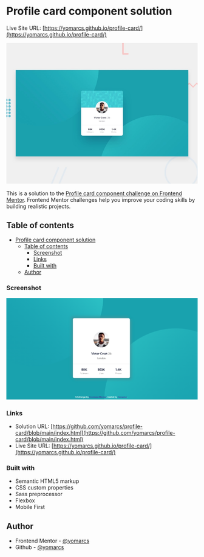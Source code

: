 # Profile card component solution

Live Site URL: [https://yomarcs.github.io/profile-card/](https://yomarcs.github.io/profile-card/)


![Design preview for the Profile card coding challenge](./design/desktop-preview.jpg)

This is a solution to the [Profile card component challenge on Frontend Mentor](ttps://www.frontendmentor.io/challenges/profile-card-component-cfArpWshJh). Frontend Mentor challenges help you improve your coding skills by building realistic projects. 

## Table of contents

- [Profile card component solution](#profile-card-component-solution)
  - [Table of contents](#table-of-contents)
    - [Screenshot](#screenshot)
    - [Links](#links)
    - [Built with](#built-with)
  - [Author](#author)

### Screenshot

![Profile card solution](./design/screenshot-solution.png)

### Links

- Solution URL: [https://github.com/yomarcs/profile-card/blob/main/index.html](https://github.com/yomarcs/profile-card/blob/main/index.html)
- Live Site URL: [https://yomarcs.github.io/profile-card/](https://yomarcs.github.io/profile-card/)

### Built with

- Semantic HTML5 markup
- CSS custom properties
- Sass preprocessor
- Flexbox
- Mobile First

## Author

- Frontend Mentor - [@yomarcs](https://www.frontendmentor.io/profile/yomarcs)
- Github - [@yomarcs](https://github.com/yomarcs)


